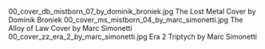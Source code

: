 00_cover_db_mistborn_07_by_dominik_broniek.jpg The Lost Metal Cover by Dominik Broniek
00_cover_ms_mistborn_04_by_marc_simonetti.jpg The Alloy of Law Cover by Marc Simonetti
00_cover_zz_era_2_by_marc_simonetti.jpg Era 2 Triptych by Marc Simonetti
